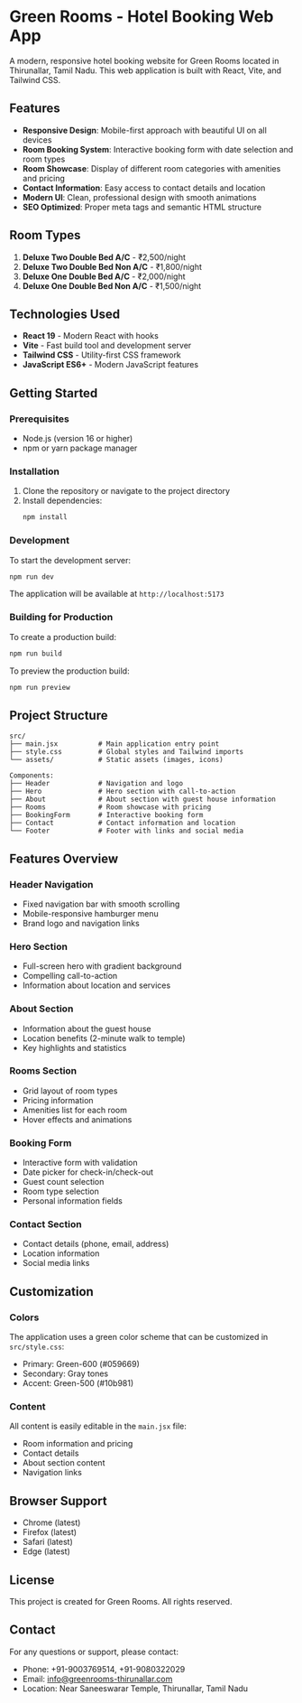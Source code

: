 # Green Rooms - Hotel Booking Web App

A modern, responsive hotel booking website for Green Rooms located in Thirunallar, Tamil Nadu. This web application is built with React, Vite, and Tailwind CSS.

## Features

- **Responsive Design**: Mobile-first approach with beautiful UI on all devices
- **Room Booking System**: Interactive booking form with date selection and room types
- **Room Showcase**: Display of different room categories with amenities and pricing
- **Contact Information**: Easy access to contact details and location
- **Modern UI**: Clean, professional design with smooth animations
- **SEO Optimized**: Proper meta tags and semantic HTML structure

## Room Types

1. **Deluxe Two Double Bed A/C** - ₹2,500/night
2. **Deluxe Two Double Bed Non A/C** - ₹1,800/night
3. **Deluxe One Double Bed A/C** - ₹2,000/night
4. **Deluxe One Double Bed Non A/C** - ₹1,500/night

## Technologies Used

- **React 19** - Modern React with hooks
- **Vite** - Fast build tool and development server
- **Tailwind CSS** - Utility-first CSS framework
- **JavaScript ES6+** - Modern JavaScript features

## Getting Started

### Prerequisites

- Node.js (version 16 or higher)
- npm or yarn package manager

### Installation

1. Clone the repository or navigate to the project directory
2. Install dependencies:
   ```bash
   npm install
   ```

### Development

To start the development server:

```bash
npm run dev
```

The application will be available at `http://localhost:5173`

### Building for Production

To create a production build:

```bash
npm run build
```

To preview the production build:

```bash
npm run preview
```

## Project Structure

```
src/
├── main.jsx          # Main application entry point
├── style.css         # Global styles and Tailwind imports
└── assets/           # Static assets (images, icons)

Components:
├── Header            # Navigation and logo
├── Hero              # Hero section with call-to-action
├── About             # About section with guest house information
├── Rooms             # Room showcase with pricing
├── BookingForm       # Interactive booking form
├── Contact           # Contact information and location
└── Footer            # Footer with links and social media
```

## Features Overview

### Header Navigation
- Fixed navigation bar with smooth scrolling
- Mobile-responsive hamburger menu
- Brand logo and navigation links

### Hero Section
- Full-screen hero with gradient background
- Compelling call-to-action
- Information about location and services

### About Section
- Information about the guest house
- Location benefits (2-minute walk to temple)
- Key highlights and statistics

### Rooms Section
- Grid layout of room types
- Pricing information
- Amenities list for each room
- Hover effects and animations

### Booking Form
- Interactive form with validation
- Date picker for check-in/check-out
- Guest count selection
- Room type selection
- Personal information fields

### Contact Section
- Contact details (phone, email, address)
- Location information
- Social media links

## Customization

### Colors
The application uses a green color scheme that can be customized in `src/style.css`:
- Primary: Green-600 (#059669)
- Secondary: Gray tones
- Accent: Green-500 (#10b981)

### Content
All content is easily editable in the `main.jsx` file:
- Room information and pricing
- Contact details
- About section content
- Navigation links

## Browser Support

- Chrome (latest)
- Firefox (latest)
- Safari (latest)
- Edge (latest)

## License

This project is created for Green Rooms. All rights reserved.

## Contact

For any questions or support, please contact:
- Phone: +91-9003769514, +91-9080322029
- Email: info@greenrooms-thirunallar.com
- Location: Near Saneeswarar Temple, Thirunallar, Tamil Nadu 